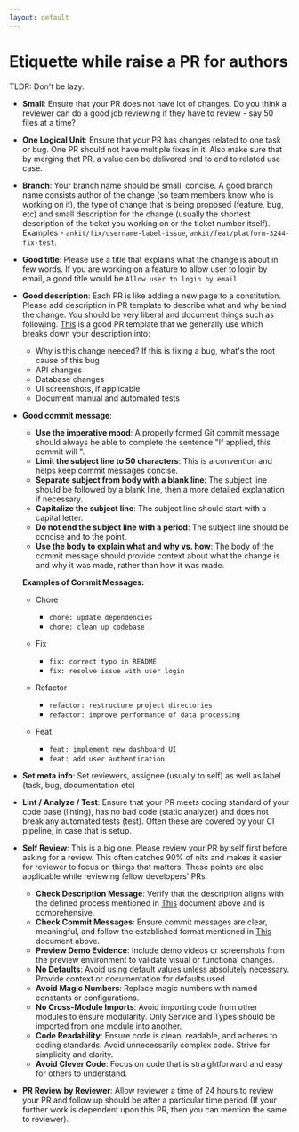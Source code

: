 ```yaml
---
layout: default
---
```


# Etiquette while raise a PR for authors

TLDR: Don't be lazy.

- **Small**: Ensure that your PR does not have lot of changes. Do you think a reviewer can do a good job reviewing if they have to review - say 50 files at a time?
- **One Logical Unit**: Ensure that your PR has changes related to one task or bug. One PR should not have multiple fixes in it. Also make sure that by merging that PR, a value can be delivered end to end to related use case.
- **Branch**: Your branch name should be small, concise. A good branch name consists author of the change (so team members know who is working on it), the type of change that is being proposed (feature, bug, etc) and small description for the change (usually the shortest description of the ticket you working on or the ticket number itself). Examples - `ankit/fix/username-label-issue`, `ankit/feat/platform-3244-fix-test`.
- **Good title**: Please use a title that explains what the change is about in few words. If you are working on a feature to allow user to login by email, a good title would be `Allow user to login by email`
- **Good description**: Each PR is like adding a new page to a constitution. Please add description in PR template to describe what and why behind the change. You should be very liberal and document things such as following. [This](https://github.com/jalantechnologies/boilerplate-mern/blob/main/.github/pull_request_template.md) is a good PR template that we generally use which breaks down your description into:

  - Why is this change needed? If this is fixing a bug, what's the root cause of this bug
  - API changes
  - Database changes
  - UI screenshots, if applicable
  - Document manual and automated tests

- **Good commit message**:

  - **Use the imperative mood**: A properly formed Git commit message should always be able to complete the sentence "If applied, this commit will <your subject line here>".
  - **Limit the subject line to 50 characters**: This is a convention and helps keep commit messages concise.
  - **Separate subject from body with a blank line**: The subject line should be followed by a blank line, then a more detailed explanation if necessary.
  - **Capitalize the subject line**: The subject line should start with a capital letter.
  - **Do not end the subject line with a period**: The subject line should be concise and to the point.
  - **Use the body to explain what and why vs. how**: The body of the commit message should provide context about what the change is and why it was made, rather than how it was made.

  **Examples of Commit Messages:**

  - Chore

    - `chore: update dependencies`
    - `chore: clean up codebase`

  - Fix

    - `fix: correct typo in README`
    - `fix: resolve issue with user login`

  - Refactor

    - `refactor: restructure project directories`
    - `refactor: improve performance of data processing`

  - Feat
    - `feat: implement new dashboard UI`
    - `feat: add user authentication`

- **Set meta info**: Set reviewers, assignee (usually to self) as well as label (task, bug, documentation etc)
- **Lint / Analyze / Test**: Ensure that your PR meets coding standard of your code base (linting), has no bad code (static analyzer) and does not break any automated tests (test). Often these are covered by your CI pipeline, in case that is setup.
- **Self Review**: This is a big one. Please review your PR by self first before asking for a review. This often catches 90% of nits and makes it easier for reviewer to focus on things that matters. These points are also applicable while reviewing fellow developers' PRs.
  - **Check Description Message**: Verify that the description aligns with the defined process mentioned in [This](/engineering/pr-etiquette) document above and is comprehensive.
  - **Check Commit Messages**: Ensure commit messages are clear, meaningful, and follow the established format mentioned in [This](/engineering/pr-etiquette) document above.
  - **Preview Demo Evidence**: Include demo videos or screenshots from the preview environment to validate visual or functional changes.
  - **No Defaults**: Avoid using default values unless absolutely necessary. Provide context or documentation for defaults used.
  - **Avoid Magic Numbers**: Replace magic numbers with named constants or configurations.
  - **No Cross-Module Imports**: Avoid importing code from other modules to ensure modularity. Only Service and Types should be imported from one module into another.
  - **Code Readability**: Ensure code is clean, readable, and adheres to coding standards. Avoid unnecessarily complex code. Strive for simplicity and clarity.
  - **Avoid Clever Code**: Focus on code that is straightforward and easy for others to understand.
- **PR Review by Reviewer**: Allow reviewer a time of 24 hours to review your PR and follow up should be after a particular time period (If your further work is dependent upon this PR, then you can mention the same to reviewer).
